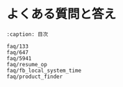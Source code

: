 # よくある質問と答え

```{toctree}
:caption: 目次

faq/133
faq/647
faq/5941
faq/resume_op
faq/fb_local_system_time
faq/product_finder
```